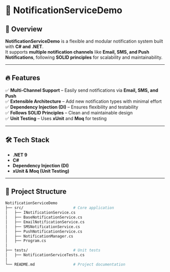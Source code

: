 ﻿# 📢 **NotificationServiceDemo**

## 🚀 Overview  
**NotificationServiceDemo** is a flexible and modular notification system built with **C# and .NET**.  
It supports **multiple notification channels** like **Email, SMS, and Push Notifications**, following **SOLID principles** for scalability and maintainability.

---

## 🔥 Features  
✅ **Multi-Channel Support** – Easily send notifications via **Email, SMS, and Push**  
✅ **Extensible Architecture** – Add new notification types with minimal effort  
✅ **Dependency Injection (DI)** – Ensures flexibility and testability  
✅ **Follows SOLID Principles** – Clean and maintainable design  
✅ **Unit Testing** – Uses **xUnit** and **Moq** for testing  

---

## 🛠 Tech Stack  
- **.NET 9**  
- **C#**  
- **Dependency Injection (DI)**  
- **xUnit & Moq (Unit Testing)**  

---

## 📂 Project Structure  
```bash
NotificationServiceDemo
├── src/                      # Core application
│   ├── INotificationService.cs
│   ├── BaseNotificationService.cs
│   ├── EmailNotificationService.cs
│   ├── SMSNotificationService.cs
│   ├── PushNotificationService.cs
│   ├── NotificationManager.cs
│   ├── Program.cs
│
├── tests/                    # Unit tests
│   ├── NotificationServiceTests.cs
│
└── README.md                 # Project documentation
